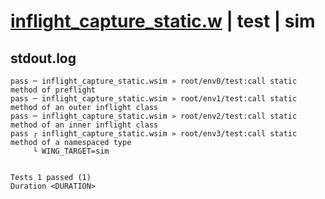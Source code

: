 # [inflight_capture_static.w](../../../../../examples/tests/valid/inflight_capture_static.w) | test | sim

## stdout.log
```log
pass ─ inflight_capture_static.wsim » root/env0/test:call static method of preflight              
pass ─ inflight_capture_static.wsim » root/env1/test:call static method of an outer inflight class
pass ─ inflight_capture_static.wsim » root/env2/test:call static method of an inner inflight class
pass ┌ inflight_capture_static.wsim » root/env3/test:call static method of a namespaced type      
     └ WING_TARGET=sim
 
 
Tests 1 passed (1)
Duration <DURATION>
```

